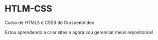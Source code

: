 # HTLM-CSS
 Curso de HTML5 e CSS3 do CursoemVideo

Estou aprendendo a criar sites e agora vou gerenciar meus repositórios!